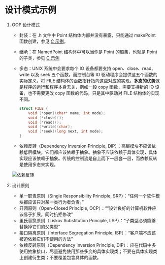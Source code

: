# 设计模式示例

1. OOP 设计模式
   * 封装：在 .h 文件中 Point 结构体内部并没有暴露，只能通过 makePoint 函数创建，参见 [C 示例](./example/encapsulation/encapsulation.c)。
   * 继承：在 NamedPoint 结构体中可以当作是 Point 的超集，也就是 Point 的子类，参见 [C 示例](./example/Inheritance/main.c)
   * 多态：UNIX 系统中会要求每个 IO 设备都要支持 open、close、read、write 以及 seek 五个函数，而控制台等 IO 驱动程序会提供这五个函数的实际定义，将 FILE 结构体的函数指针指向这些对应的实现。**多态的优势**就是程序的运行和程序本身无关，例如一段 copy 函数，需要支持新的 IO 设备，也不需要更改 copy 函数的代码，只是其中驱动对 FILE 结构体的实现不同。

      ```c
      struct FILE {
          void (*open)(char* name, int mode);
          void (*close)();
          void (*read)();
          void (*write)(char);
          void (*seek)(long next, int mode);
      }
      ```

   * 依赖反转（Dependency Inversion Principle, DIP）：高层模块不应该依赖低层模块，它们都应该依赖于抽象。抽象不应该依赖于具体实现，具体实现应该依赖于抽象。传统的控制流是自上而下一层套一层，而依赖反转是使用多态来实现。

   ![依赖反转](./img/DIP.png)

2. 设计原则
    * 单一职责原则（Single Responsibility Principle, SRP）：“任何一个软件模块都应该只对某一类行为者负责。”
    * 开闭原则（Open-Closed Principle, OCP）：““设计良好的计算机软件应该易于扩展，同时抗拒修改”
    * 里氏替换原则（Liskov Substitution Principle, LSP）：“子类型必须能够替换掉它们的父类型”
    * 接口隔离原则（Interface Segregation Principle, ISP）：“客户端不应该被迫依赖它们不使用的方法”
    * 依赖反转原则（Dependency Inversion Principle, DIP）：应在代码中多使用抽象接口，尽量避免使用那些多变的具体实现类；不要在具体实现类上创建衍生类；不要覆盖包含具体的函数。

